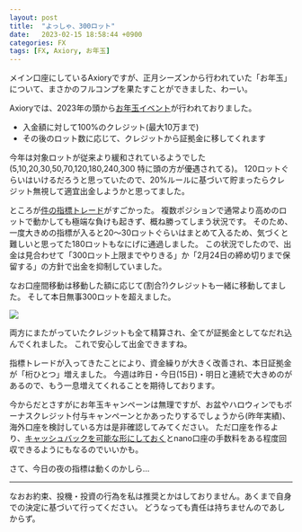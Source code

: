 ```yaml
---
layout: post
title:  "よっしゃ、300ロット"
date:   2023-02-15 18:58:44 +0900
categories: FX
tags: [FX, Axiory, お年玉]
---
```

メイン口座にしているAxioryですが、正月シーズンから行われていた「お年玉」について、まさかのフルコンプを果たすことができました、わーい。

Axioryでは、2023年の頭から[お年玉イベント](https://www.axiory.com/jp/campaign/otoshidama-bonus-2023)が行われておりました。

- 入金額に対して100%のクレジット(最大10万まで)
- その後のロット数に応じて、クレジットから証拠金に移してくれます

今年は対象ロットが従来より緩和されているようでした(5,10,20,30,50,70,120,180,240,300 特に頭の方が優遇されてる)。
120ロットぐらいはいけるだろうと思っていたので、20%ルールに基づいて貯まったらクレジット無視して適宜出金しようかと思ってました。

ところが[件の指標トレード](/posts/2023/02/2023-02-11-index/)がすごかった。
複数ポジションで通常より高めのロットで動かしても極端な負けも起きず、概ね勝ってしまう状況です。
そのため、一度大きめの指標が入ると20〜30ロットぐらいはまとめて入るため、気づくと難しいと思ってた180ロットもなにげに通過しました。
この状況でしたので、出金は見合わせて「300ロット上限までやりきる」か「2月24日の締め切りまで保留する」の方針で出金を抑制していました。

なお口座間移動は移動した額に応じて(割合?)クレジットも一緒に移動してました。
そして本日無事300ロットを超えました。

![](/images/300lots.png)

両方にまたがっていたクレジットも全て精算され、全てが証拠金としてなだれ込んでくれました。
これで安心して出金できますね。

指標トレードが入ってきたことにより、資金繰りが大きく改善され、本日証拠金が「桁ひとつ」増えました。
今週は昨日・今日(15日)・明日と連続で大きめのがあるので、もう一息増えてくれることを期待しております。

今からだとさすがにお年玉キャンペーンは無理ですが、お盆やハロウィンでもボーナスクレジット付与キャンペーンとかあったりするでしょうから(昨年実績)、海外口座を検討している方は是非確認してみてください。
ただ口座を作るより、[キャッシュバックを可能な形にしておく](https://taritali.com/client/click.php?id=5448&r=https://taritali.com/axiory)とnano口座の手数料をある程度回収できるようにもなるのでいいかも。

さて、今日の夜の指標は動くのかしら…

---

なおお約束、投機・投資の行為を私は推奨とかはしておりません。あくまで自身での決定に基づいて行ってください。
どうなっても責任は持ちませんのであしからず。


